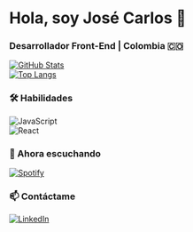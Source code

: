 # Hola, soy José Carlos 👋  

### Desarrollador Front-End | Colombia 🇨🇴  

[![GitHub Stats](https://github-readme-stats.vercel.app/api?username=tu_usuario&show_icons=true&theme=dracula)](https://github.com/tu_usuario)  
[![Top Langs](https://github-readme-stats.vercel.app/api/top-langs/?username=tu_usuario&layout=compact)](https://github.com/tu_usuario)  

### 🛠 Habilidades  
![JavaScript](https://img.shields.io/badge/JavaScript-F7DF1E?style=for-the-badge&logo=javascript&logoColor=black)  
![React](https://img.shields.io/badge/React-61DAFB?style=for-the-badge&logo=react&logoColor=black)  

### 🌟 Ahora escuchando  
[![Spotify](https://spotify-github-profile.vercel.app/api/view?uid=tu_id_spotify)](https://open.spotify.com/user/tu_id_spotify)  

### 📫 Contáctame  
[![LinkedIn](https://img.shields.io/badge/LinkedIn-0077B5?style=for-the-badge&logo=linkedin&logoColor=white)](https://linkedin.com/in/tu_perfil)  
